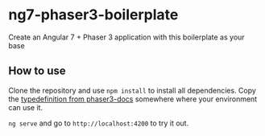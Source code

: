 # ng7-phaser3-boilerplate
Create an Angular 7 + Phaser 3 application with this boilerplate as your base

## How to use
Clone the repository and use `npm install` to install all dependencies.
Copy the [typedefinition from phaser3-docs](https://github.com/photonstorm/phaser3-docs) somewhere where your environment can use it.

`ng serve` and go to `http://localhost:4200` to try it out.